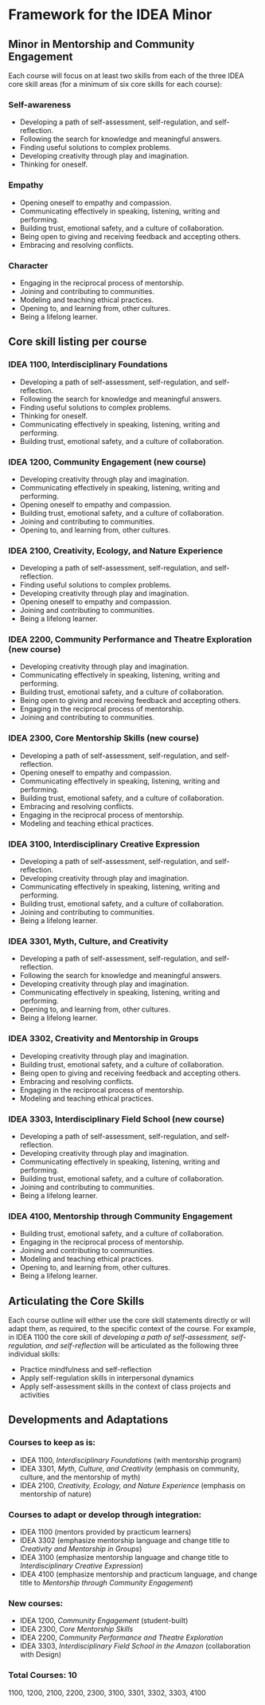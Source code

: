 Framework for the IDEA Minor
============================

Minor in Mentorship and Community Engagement
--------------------------------------------

Each course will focus on at least two skills from each of the three IDEA core skill areas (for a minimum of six core skills for each course):

### Self-awareness

* Developing a path of self-assessment, self-regulation, and self-reflection.
* Following the search for knowledge and meaningful answers.
* Finding useful solutions to complex problems.
* Developing creativity through play and imagination.
* Thinking for oneself.

### Empathy

* Opening oneself to empathy and compassion.
* Communicating effectively in speaking, listening, writing and performing.
* Building trust, emotional safety, and a culture of collaboration.
* Being open to giving and receiving feedback and accepting others.
* Embracing and resolving conflicts.

### Character

* Engaging in the reciprocal process of mentorship.
* Joining and contributing to communities.
* Modeling and teaching ethical practices.
* Opening to, and learning from, other cultures.
* Being a lifelong learner.

Core skill listing per course
-----------------------------

### IDEA 1100, Interdisciplinary Foundations

* Developing a path of self-assessment, self-regulation, and self-reflection.
* Following the search for knowledge and meaningful answers.
* Finding useful solutions to complex problems.
* Thinking for oneself.
* Communicating effectively in speaking, listening, writing and performing.
* Building trust, emotional safety, and a culture of collaboration.

### IDEA 1200, Community Engagement (new course)

* Developing creativity through play and imagination.
* Communicating effectively in speaking, listening, writing and performing.
* Opening oneself to empathy and compassion.
* Building trust, emotional safety, and a culture of collaboration.
* Joining and contributing to communities.
* Opening to, and learning from, other cultures.

### IDEA 2100, Creativity, Ecology, and Nature Experience

* Developing a path of self-assessment, self-regulation, and self-reflection.
* Finding useful solutions to complex problems.
* Developing creativity through play and imagination.
* Opening oneself to empathy and compassion.
* Joining and contributing to communities.
* Being a lifelong learner.

### IDEA 2200, Community Performance and Theatre Exploration (new course)

* Developing creativity through play and imagination.
* Communicating effectively in speaking, listening, writing and performing.
* Building trust, emotional safety, and a culture of collaboration.
* Being open to giving and receiving feedback and accepting others.
* Engaging in the reciprocal process of mentorship.
* Joining and contributing to communities.

### IDEA 2300, Core Mentorship Skills (new course)

* Developing a path of self-assessment, self-regulation, and self-reflection.
* Opening oneself to empathy and compassion.
* Communicating effectively in speaking, listening, writing and performing.
* Building trust, emotional safety, and a culture of collaboration.
* Embracing and resolving conflicts.
* Engaging in the reciprocal process of mentorship.
* Modeling and teaching ethical practices.

### IDEA 3100, Interdisciplinary Creative Expression

* Developing a path of self-assessment, self-regulation, and self-reflection.
* Developing creativity through play and imagination.
* Communicating effectively in speaking, listening, writing and performing.
* Building trust, emotional safety, and a culture of collaboration.
* Joining and contributing to communities.
* Being a lifelong learner.

### IDEA 3301, Myth, Culture, and Creativity

* Developing a path of self-assessment, self-regulation, and self-reflection.
* Following the search for knowledge and meaningful answers.
* Developing creativity through play and imagination.
* Communicating effectively in speaking, listening, writing and performing.
* Opening to, and learning from, other cultures.
* Being a lifelong learner.

### IDEA 3302, Creativity and Mentorship in Groups

* Developing creativity through play and imagination.
* Building trust, emotional safety, and a culture of collaboration.
* Being open to giving and receiving feedback and accepting others.
* Embracing and resolving conflicts.
* Engaging in the reciprocal process of mentorship.
* Modeling and teaching ethical practices.

### IDEA 3303, Interdisciplinary Field School (new course)

* Developing a path of self-assessment, self-regulation, and self-reflection.
* Developing creativity through play and imagination.
* Communicating effectively in speaking, listening, writing and performing.
* Building trust, emotional safety, and a culture of collaboration.
* Joining and contributing to communities.
* Being a lifelong learner.

### IDEA 4100, Mentorship through Community Engagement

* Building trust, emotional safety, and a culture of collaboration.
* Engaging in the reciprocal process of mentorship.
* Joining and contributing to communities.
* Modeling and teaching ethical practices.
* Opening to, and learning from, other cultures.
* Being a lifelong learner.

Articulating the Core Skills
----------------------------

Each course outline will either use the core skill statements directly or will adapt them, as required, to the specific context of the course. For example, in IDEA 1100 the core skill of *developing a path of self-assessment, self-regulation, and self-reflection* will be articulated as the following three individual skills:

* Practice mindfulness and self-reflection
* Apply self-regulation skills in interpersonal dynamics
* Apply self-assessment skills in the context of class projects and activities

Developments and Adaptations
----------------------------

### Courses to keep as is:

* IDEA 1100, *Interdisciplinary Foundations* (with mentorship program)
* IDEA 3301, *Myth, Culture, and Creativity*
  (emphasis on community, culture, and the mentorship of myth)
* IDEA 2100, *Creativity, Ecology, and Nature Experience*
  (emphasis on mentorship of nature)

### Courses to adapt or develop through integration:

* IDEA 1100 (mentors provided by practicum learners)
* IDEA 3302 (emphasize mentorship language and change title to
  *Creativity and Mentorship in Groups*)
* IDEA 3100 (emphasize mentorship language and change title to
  *Interdisciplinary Creative Expression*)
* IDEA 4100 (emphasize mentorship and practicum language, and
  change title to *Mentorship through Community Engagement*)

### New courses:

* IDEA 1200, *Community Engagement* (student-built)
* IDEA 2300, *Core Mentorship Skills*
* IDEA 2200, *Community Performance and Theatre Exploration*
* IDEA 3303, *Interdisciplinary Field School in the Amazon* (collaboration with Design)

### Total Courses: 10

1100, 1200, 2100, 2200, 2300, 3100, 3301, 3302, 3303, 4100

